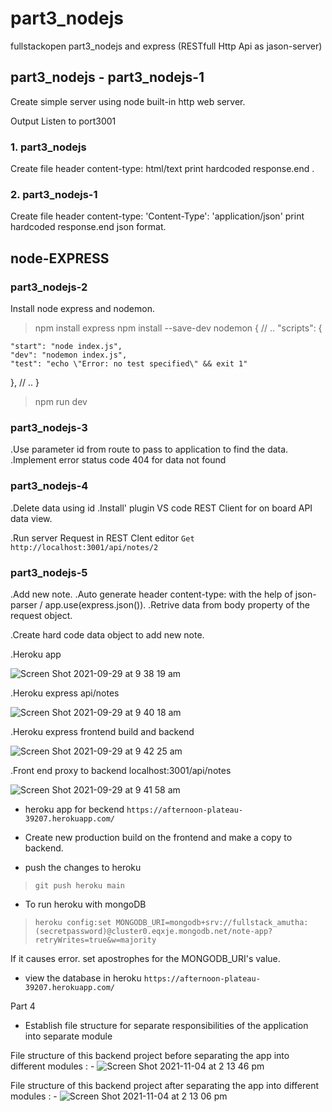 # part3_nodejs

fullstackopen part3_nodejs and express (RESTfull Http Api as jason-server)

## part3_nodejs - part3_nodejs-1

Create simple server using node built-in http web server.

Output Listen to port3001

### 1. part3_nodejs

Create file header content-type: html/text print hardcoded response.end .

### 2. part3_nodejs-1

Create file header content-type: 'Content-Type': 'application/json' print hardcoded response.end json format.

## node-EXPRESS

### part3_nodejs-2

Install node express and nodemon.

> npm install express
> npm install --save-dev nodemon
> {
> // ..
> "scripts": {

    "start": "node index.js",
    "dev": "nodemon index.js",
    "test": "echo \"Error: no test specified\" && exit 1"

},
// ..
}

> npm run dev

### part3_nodejs-3

.Use parameter id from route to pass to application to find the data.
.Implement error status code 404 for data not found

### part3_nodejs-4

.Delete data using id
.Install' plugin VS code REST Client for on board API data view.

.Run server Request in REST Clent editor `Get http://localhost:3001/api/notes/2`

### part3_nodejs-5

.Add new note.
.Auto generate header content-type: with the help of json-parser / app.use(express.json()).
.Retrive data from body property of the request object.

.Create hard code data object to add new note.

.Heroku app

![Screen Shot 2021-09-29 at 9 38 19 am](https://user-images.githubusercontent.com/67087939/135179688-418d6de5-57e4-494f-96ea-1323bd4491a7.png)

.Heroku express api/notes

![Screen Shot 2021-09-29 at 9 40 18 am](https://user-images.githubusercontent.com/67087939/135179832-abc61a32-c748-422d-a88d-3f5071bfbdfb.png)

.Heroku express frontend build and backend

![Screen Shot 2021-09-29 at 9 42 25 am](https://user-images.githubusercontent.com/67087939/135179969-db4f5d80-3379-4a0c-a0f2-6b8a6e259528.png)

.Front end proxy to backend localhost:3001/api/notes

![Screen Shot 2021-09-29 at 9 41 58 am](https://user-images.githubusercontent.com/67087939/135179934-c1f9a573-8827-4ada-ad86-7b8cedb1fe6e.png)

- heroku app for beckend
  `https://afternoon-plateau-39207.herokuapp.com/`


- Create new production build on the frontend and make a copy to backend. 

- push the changes to heroku
>`git push heroku main`

* To run heroku with mongoDB
>  `heroku config:set MONGODB_URI=mongodb+srv://fullstack_amutha:(secretpassword)@cluster0.eqxje.mongodb.net/note-app?retryWrites=true&w=majority`

If it causes error. set apostrophes for the MONGODB_URI's value.

- view the database in heroku 
`https://afternoon-plateau-39207.herokuapp.com/`


Part 4 

* Establish file structure for separate responsibilities of the application into separate module

File structure of this backend project before separating the app into different modules : -
![Screen Shot 2021-11-04 at 2 13 46 pm](https://user-images.githubusercontent.com/67087939/140251907-a09f6885-747d-4b5b-a2d2-9995559c1c0a.png)


File structure of this backend project after separating the app into different modules : -
![Screen Shot 2021-11-04 at 2 13 06 pm](https://user-images.githubusercontent.com/67087939/140251849-0fddbb3f-98b7-4952-8684-22a8703d8af6.png)





